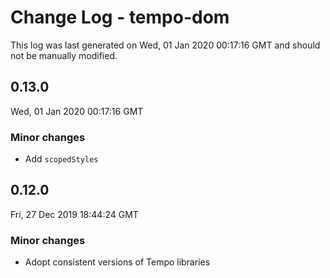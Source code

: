 # Change Log - tempo-dom

This log was last generated on Wed, 01 Jan 2020 00:17:16 GMT and should not be manually modified.

## 0.13.0
Wed, 01 Jan 2020 00:17:16 GMT

### Minor changes

- Add `scopedStyles`

## 0.12.0
Fri, 27 Dec 2019 18:44:24 GMT

### Minor changes

- Adopt consistent versions of Tempo libraries

